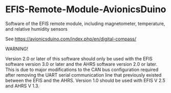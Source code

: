 # EFIS-Remote-Module-AvionicsDuino
Software of the EFIS remote module, including magnetometer, temperature, and relative humidity sensors

See https://avionicsduino.com/index.php/en/digital-compass/

WARNING!

Version 2.0 or later of this software should only be used with the EFIS software version 3.0 or later and the AHRS software version 2.0 or later. 
This is due to major modifications to the CAN bus configuration required after removing the UART serial communication line that previously existed between the EFIS and the AHRS.
Version 1.0 should be used with EFIS V 2.5 and AHRS V 1.3.

